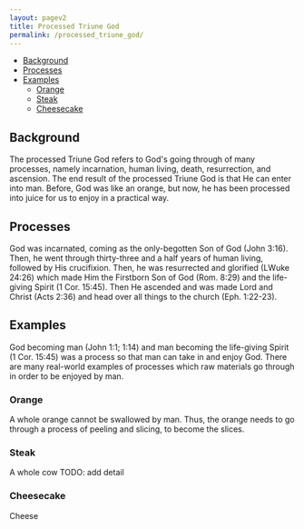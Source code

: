 ```yaml
---
layout: pagev2
title: Processed Triune God
permalink: /processed_triune_god/
---
```

- [Background](#background)
- [Processes](#processes)
- [Examples](#examples)
  - [Orange](#orange)
  - [Steak](#steak)
  - [Cheesecake](#cheesecake)

## Background

The processed Triune God refers to God's going through of many processes, namely incarnation, human living, death, resurrection, and ascension. The end result of the processed Triune God is that He can enter into man. Before, God was like an orange, but now, he has been processed into juice for us to enjoy in a practical way.

## Processes

God was incarnated, coming as the only-begotten Son of God (John 3:16). Then, he went through thirty-three and a half years of human living, followed by His crucifixion. Then, he was resurrected and glorified (LWuke 24:26) which made Him the Firstborn Son of God (Rom. 8:29) and the life-giving Spirit (1 Cor. 15:45). Then He ascended and was made Lord and Christ (Acts 2:36) and head over all things to the church (Eph. 1:22-23).

## Examples

God becoming man (John 1:1; 1:14) and man becoming the life-giving Spirit (1 Cor. 15:45) was a process so that man can take in and enjoy God. There are many real-world examples of processes which raw materials go through in order to be enjoyed by man.

### Orange

A whole orange cannot be swallowed by man. Thus, the orange needs to go through a process of peeling and slicing, to become the slices. 

### Steak

A whole cow TODO: add detail

### Cheesecake

Cheese